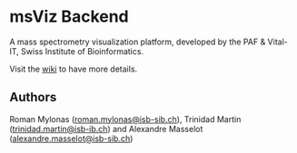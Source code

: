 # msViz Backend
A mass spectrometry visualization platform, developed by the PAF & Vital-IT, Swiss Institute of Bioinformatics.


Visit the [wiki](wiki) to have more details.

## Authors
Roman Mylonas (roman.mylonas@isb-sib.ch), Trinidad Martin (trinidad.martin@isb-ib.ch) and  Alexandre Masselot (alexandre.masselot@isb-sib.ch)
